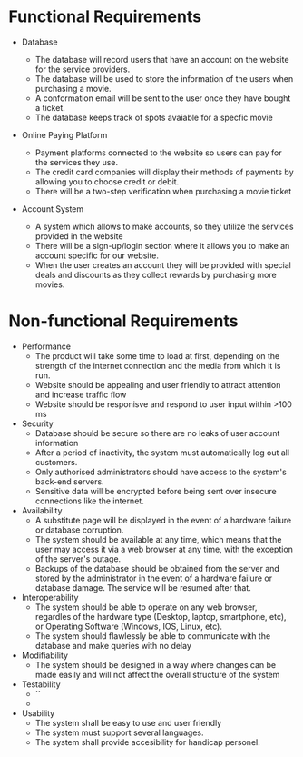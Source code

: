 # Functional Requirements
* Database 
  - The database will record users that have an account on the website for the service providers. 
  - The database will be used to store the information of the users when purchasing a movie. 
  - A conformation email will be sent to the user once they have bought a ticket.
  - The database keeps track of spots avaiable for a specfic movie   
  
* Online Paying Platform 
  - Payment platforms connected to the website so users can pay for the services they use. 
  - The credit card companies will display their methods of payments by allowing you to choose credit or debit.
  - There will be a two-step verification when purchasing a movie ticket  
  
* Account System 
  - A system which allows to make accounts, so they utilize the services provided in the website
  - There will be a sign-up/login section where it allows you to make an account specific for our website.
  - When the user creates an account they will be provided with special deals and discounts as they collect rewards by purchasing more movies.
 
# Non-functional Requirements
* Performance 
  - The product will take some time to load at first, depending on the strength of the internet connection and the media from which it is run.
  - Website should be appealing and user friendly to attract attention and increase traffic flow
  - Website should be responisve and respond to user input within >100 ms
* Security
  - Database should be secure so there are no leaks of user account information
  - After a period of inactivity, the system must automatically log out all customers.
  - Only authorised administrators should have access to the system's back-end servers.
  - Sensitive data will be encrypted before being sent over insecure connections like the internet.
* Availability 
  - A substitute page will be displayed in the event of a hardware failure or database corruption.
  - The system should be available at any time, which means that the user may access it via a web browser at any time, with the exception of the server's outage.
  - Backups of the database should be obtained from the server and stored by the administrator in the event of a hardware failure or database damage. The service will be resumed after that.
* Interoperability
  - The system should be able to operate on any web browser, regardles of the hardware type (Desktop, laptop, smartphone, etc), or Operating Software (Windows, IOS, Linux, etc).
  - The system should flawlessly be able to communicate with the database and make queries with no delay
* Modifiability
  - The system should be designed in a way where changes can be made easily and will not affect the overall structure of the system
* Testability
  - ``
  -
* Usability
  - The system shall be easy to use and user friendly
  - The system must support several languages.
  - The system shall provide accesibility for handicap personel.


